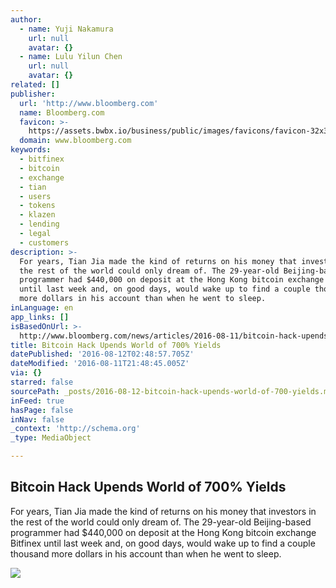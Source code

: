 ```yaml
---
author:
  - name: Yuji Nakamura
    url: null
    avatar: {}
  - name: Lulu Yilun Chen
    url: null
    avatar: {}
related: []
publisher:
  url: 'http://www.bloomberg.com'
  name: Bloomberg.com
  favicon: >-
    https://assets.bwbx.io/business/public/images/favicons/favicon-32x32-d2b81a9373.png
  domain: www.bloomberg.com
keywords:
  - bitfinex
  - bitcoin
  - exchange
  - tian
  - users
  - tokens
  - klazen
  - lending
  - legal
  - customers
description: >-
  For years, Tian Jia made the kind of returns on his money that investors in
  the rest of the world could only dream of. The 29-year-old Beijing-based
  programmer had $440,000 on deposit at the Hong Kong bitcoin exchange Bitfinex
  until last week and, on good days, would wake up to find a couple thousand
  more dollars in his account than when he went to sleep.
inLanguage: en
app_links: []
isBasedOnUrl: >-
  http://www.bloomberg.com/news/articles/2016-08-11/bitcoin-hack-upends-world-of-700-yields
title: Bitcoin Hack Upends World of 700% Yields
datePublished: '2016-08-12T02:48:57.705Z'
dateModified: '2016-08-11T21:48:45.005Z'
via: {}
starred: false
sourcePath: _posts/2016-08-12-bitcoin-hack-upends-world-of-700-yields.md
inFeed: true
hasPage: false
inNav: false
_context: 'http://schema.org'
_type: MediaObject

---
```

<article style=""><h1>Bitcoin Hack Upends World of 700% Yields</h1><p>For years, Tian Jia made the kind of returns on his money that investors in the rest of the world could only dream of. The 29-year-old Beijing-based programmer had $440,000 on deposit at the Hong Kong bitcoin exchange Bitfinex until last week and, on good days, would wake up to find a couple thousand more dollars in his account than when he went to sleep.</p><img src="https://assets.bwbx.io/images/users/iqjWHBFdfxIU/ie4FApYQY_uE/v2/-1x-1.jpg" /></article>